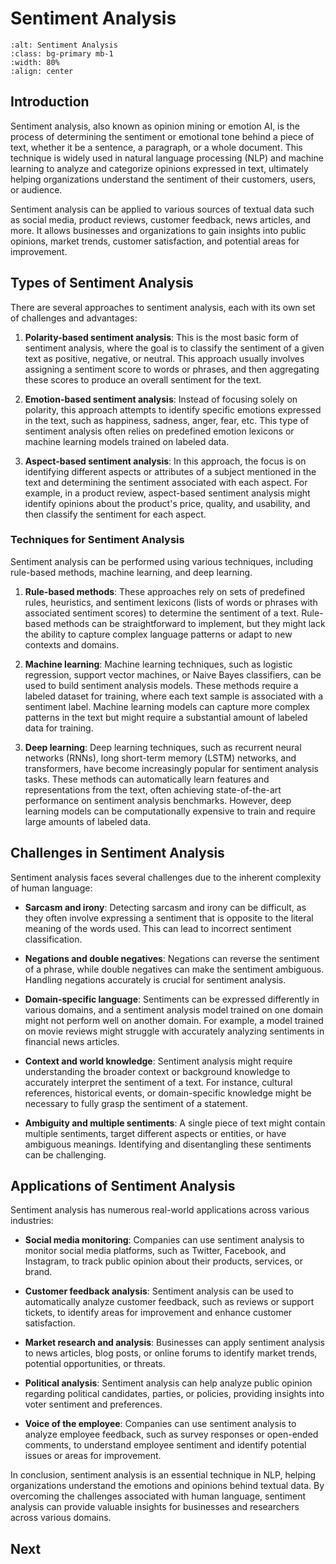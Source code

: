 # Sentiment Analysis

```{image} figs/entelecheia_smile.png
:alt: Sentiment Analysis
:class: bg-primary mb-1
:width: 80%
:align: center
```

## Introduction

Sentiment analysis, also known as opinion mining or emotion AI, is the process of determining the sentiment or emotional tone behind a piece of text, whether it be a sentence, a paragraph, or a whole document. This technique is widely used in natural language processing (NLP) and machine learning to analyze and categorize opinions expressed in text, ultimately helping organizations understand the sentiment of their customers, users, or audience.

Sentiment analysis can be applied to various sources of textual data such as social media, product reviews, customer feedback, news articles, and more. It allows businesses and organizations to gain insights into public opinions, market trends, customer satisfaction, and potential areas for improvement.

## Types of Sentiment Analysis

There are several approaches to sentiment analysis, each with its own set of challenges and advantages:

1. **Polarity-based sentiment analysis**: This is the most basic form of sentiment analysis, where the goal is to classify the sentiment of a given text as positive, negative, or neutral. This approach usually involves assigning a sentiment score to words or phrases, and then aggregating these scores to produce an overall sentiment for the text.

2. **Emotion-based sentiment analysis**: Instead of focusing solely on polarity, this approach attempts to identify specific emotions expressed in the text, such as happiness, sadness, anger, fear, etc. This type of sentiment analysis often relies on predefined emotion lexicons or machine learning models trained on labeled data.

3. **Aspect-based sentiment analysis**: In this approach, the focus is on identifying different aspects or attributes of a subject mentioned in the text and determining the sentiment associated with each aspect. For example, in a product review, aspect-based sentiment analysis might identify opinions about the product's price, quality, and usability, and then classify the sentiment for each aspect.

### Techniques for Sentiment Analysis

Sentiment analysis can be performed using various techniques, including rule-based methods, machine learning, and deep learning.

1. **Rule-based methods**: These approaches rely on sets of predefined rules, heuristics, and sentiment lexicons (lists of words or phrases with associated sentiment scores) to determine the sentiment of a text. Rule-based methods can be straightforward to implement, but they might lack the ability to capture complex language patterns or adapt to new contexts and domains.

2. **Machine learning**: Machine learning techniques, such as logistic regression, support vector machines, or Naive Bayes classifiers, can be used to build sentiment analysis models. These methods require a labeled dataset for training, where each text sample is associated with a sentiment label. Machine learning models can capture more complex patterns in the text but might require a substantial amount of labeled data for training.

3. **Deep learning**: Deep learning techniques, such as recurrent neural networks (RNNs), long short-term memory (LSTM) networks, and transformers, have become increasingly popular for sentiment analysis tasks. These methods can automatically learn features and representations from the text, often achieving state-of-the-art performance on sentiment analysis benchmarks. However, deep learning models can be computationally expensive to train and require large amounts of labeled data.

## Challenges in Sentiment Analysis

Sentiment analysis faces several challenges due to the inherent complexity of human language:

- **Sarcasm and irony**: Detecting sarcasm and irony can be difficult, as they often involve expressing a sentiment that is opposite to the literal meaning of the words used. This can lead to incorrect sentiment classification.

- **Negations and double negatives**: Negations can reverse the sentiment of a phrase, while double negatives can make the sentiment ambiguous. Handling negations accurately is crucial for sentiment analysis.

- **Domain-specific language**: Sentiments can be expressed differently in various domains, and a sentiment analysis model trained on one domain might not perform well on another domain. For example, a model trained on movie reviews might struggle with accurately analyzing sentiments in financial news articles.

- **Context and world knowledge**: Sentiment analysis might require understanding the broader context or background knowledge to accurately interpret the sentiment of a text. For instance, cultural references, historical events, or domain-specific knowledge might be necessary to fully grasp the sentiment of a statement.

- **Ambiguity and multiple sentiments**: A single piece of text might contain multiple sentiments, target different aspects or entities, or have ambiguous meanings. Identifying and disentangling these sentiments can be challenging.

## Applications of Sentiment Analysis

Sentiment analysis has numerous real-world applications across various industries:

- **Social media monitoring**: Companies can use sentiment analysis to monitor social media platforms, such as Twitter, Facebook, and Instagram, to track public opinion about their products, services, or brand.

- **Customer feedback analysis**: Sentiment analysis can be used to automatically analyze customer feedback, such as reviews or support tickets, to identify areas for improvement and enhance customer satisfaction.

- **Market research and analysis**: Businesses can apply sentiment analysis to news articles, blog posts, or online forums to identify market trends, potential opportunities, or threats.

- **Political analysis**: Sentiment analysis can help analyze public opinion regarding political candidates, parties, or policies, providing insights into voter sentiment and preferences.

- **Voice of the employee**: Companies can use sentiment analysis to analyze employee feedback, such as survey responses or open-ended comments, to understand employee sentiment and identify potential issues or areas for improvement.

In conclusion, sentiment analysis is an essential technique in NLP, helping organizations understand the emotions and opinions behind textual data. By overcoming the challenges associated with human language, sentiment analysis can provide valuable insights for businesses and researchers across various domains.

## Next

```{tableofcontents}

```
